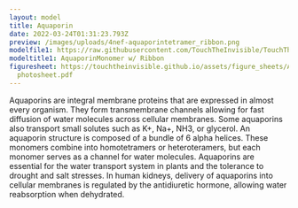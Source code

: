 ```yaml
---
layout: model
title: Aquaporin
date: 2022-03-24T01:31:23.793Z
preview: /images/uploads/4nef-aquaporintetramer_ribbon.png
modelfile1: https://raw.githubusercontent.com/TouchTheInvisible/TouchTheInvisible.github.io/master/assets/models/4NEF-Aquaporin/4NEF-AquaporinMonomer_Ribbon.dae
modeltitle1: AquaporinMonomer w/ Ribbon
figuresheet: https://touchtheinvisible.github.io/assets/figure_sheets/Aquaporin
  photosheet.pdf
---
```

Aquaporins are integral membrane proteins that are expressed in almost every organism. They form transmembrane channels allowing for fast diffusion of water molecules across cellular membranes. Some aquaporins also transport small solutes such as K+, Na+, NH3, or glycerol. An aquaporin structure is composed of a bundle of 6 alpha helices. These monomers combine into homotetramers or heteroteramers, but each monomer serves as a channel for water molecules. Aquaporins are essential for the water transport system in plants and the tolerance to drought and salt stresses. In human kidneys, delivery of aquaporins into cellular membranes is regulated by the antidiuretic hormone, allowing water reabsorption when dehydrated.
